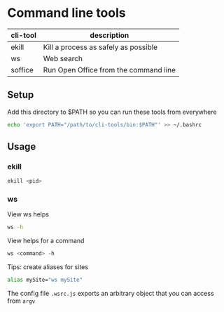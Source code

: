 # Command line tools

| cli-tool   | description                          |
| ---------- | ------------------------------------ |
| ekill      | Kill a process as safely as possible |
| ws | Web search
| soffice | Run Open Office from the command line

## Setup

Add this directory to \$PATH so you can run these tools from everywhere

```sh
echo 'export PATH="/path/to/cli-tools/bin:$PATH"' >> ~/.bashrc
```

## Usage
### ekill

```sh
ekill <pid>
```

### ws

View ws helps

```sh
ws -h
```

View helps for a command

```sh
ws <command> -h
```

Tips: create aliases for sites

```sh
alias mySite="ws mySite"
```

The config file `.wsrc.js` exports an arbitrary object that you can access from `argv`


